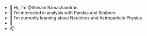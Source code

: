 - 👋 Hi, I’m @Shivani Ramachandran
- 👀 I’m interested in analysis with Pandas and Seaborn
- 🌱 I’m currently learning about Neutrinos and Astroparticle Physics
- 💞️ 
- 📫

<!---
ShivaniRam-96/Shivani Ramachandran is a ✨ special ✨ repository because its `README.md` (this file) appears on your GitHub profile.
You can click the Preview link to take a look at your changes.
--->
